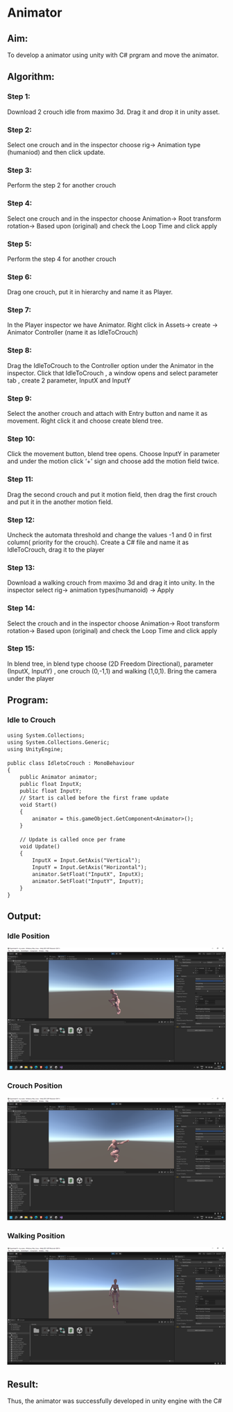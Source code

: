 # Animator

## Aim:
To develop a animator using unity with C# prgram and move the animator.
## Algorithm:
### Step 1:
Download 2 crouch idle from maximo 3d. Drag it and drop it in unity asset.
### Step 2: 
Select one crouch and in the inspector choose rig-> Animation type (humaniod) and then click update.
### Step 3: 
Perform the step 2 for another crouch
### Step 4: 
Select one crouch and in the inspector choose Animation-> Root transform rotation-> Based upon (original)  and check the Loop Time and click apply
### Step 5: 
Perform the step 4 for another crouch
### Step 6:
 Drag one crouch, put it in hierarchy and name it as Player.
### Step 7: 
In the Player inspector we have Animator. Right click in Assets-> create -> Animator Controller (name it as IdleToCrouch)
### Step 8:
 Drag the IdleToCrouch to the Controller option under the Animator in the inspector. Click that IdleToCrouch , a window opens and select parameter tab , create 2 parameter, InputX and InputY
### Step 9:
 Select the another crouch and attach with Entry button and name it as movement. Right click it and choose create blend tree.
### Step 10: 
Click the movement button, blend tree opens. Choose InputY in parameter and under the motion click ‘+’ sign and choose add the motion field twice.
### Step 11:
 Drag the second crouch and put it motion field, then drag the first crouch and put it in the another motion field.
### Step 12:
 Uncheck the automata threshold and change the values -1 and 0 in first column( priority for the crouch). Create a C# file and name it as IdleToCrouch, drag it to the player
### Step 13:
 Download a walking crouch from maximo 3d and drag it into unity. In the inspector select rig-> animation types(humanoid) -> Apply
### Step 14:
 Select the crouch and in the inspector choose Animation-> Root transform rotation-> Based upon (original)  and check the Loop Time and click apply
### Step 15:
 In blend tree, in blend type choose (2D Freedom Directional), parameter (InputX, InputY) , one crouch (0,-1,1) and walking (1,0,1). Bring the camera under the player 

## Program:
### Idle to Crouch
~~~
using System.Collections;
using System.Collections.Generic;
using UnityEngine;

public class IdletoCrouch : MonoBehaviour
{
    public Animator animator;
    public float InputX;
    public float InputY;
    // Start is called before the first frame update
    void Start()
    {
        animator = this.gameObject.GetComponent<Animator>();
    }

    // Update is called once per frame
    void Update()
    {
        InputX = Input.GetAxis("Vertical");
        InputY = Input.GetAxis("Horizontal");
        animator.SetFloat("InputX", InputX);
        animator.SetFloat("InputY", InputY);
    }
}

~~~

## Output:
### Idle Position
![w](https://raw.githubusercontent.com/Jegathish-16/Animator/main/1.png)

### Crouch Position
![p](https://raw.githubusercontent.com/Jegathish-16/Animator/main/2.png)

### Walking Position
![p](https://raw.githubusercontent.com/Jegathish-16/Animator/main/3.png)
## Result:
Thus, the animator was successfully developed in unity engine with the C#